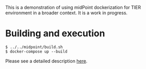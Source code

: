 This is a demonstration of using midPoint dockerization for TIER environment in a broader context. It is a work in progress.

# Building and execution
```
$ ../../midpoint/build.sh
$ docker-compose up --build
```

Please see a detailed description [here](https://spaces.at.internet2.edu/display/MID/midPoint+-+Grouper+integration+demo).
